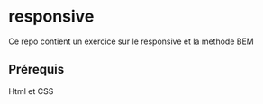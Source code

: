# responsive
Ce repo contient un exercice sur le responsive et la methode BEM

## Prérequis

Html et CSS
